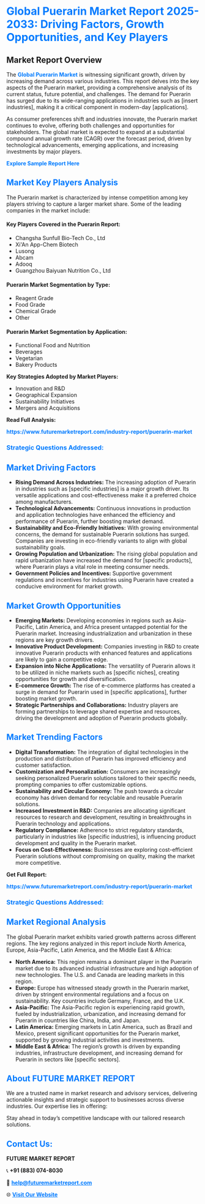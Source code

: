 <h1 style="color: #007BFF;">Global Puerarin Market Report 2025-2033: Driving Factors, Growth Opportunities, and Key Players</h1>

<section id="overview">
<h2>Market Report Overview</h2>
<p>The <a href="https://www.futuremarketreport.com/industry-report/puerarin-market" style="color: #007BFF; text-decoration: none;"><strong>Global Puerarin Market</strong></a> is witnessing significant growth, driven by increasing demand across various industries. This report delves into the key aspects of the Puerarin market, providing a comprehensive analysis of its current status, future potential, and challenges. The demand for Puerarin has surged due to its wide-ranging applications in industries such as [insert industries], making it a critical component in modern-day [applications].</p>
<p>As consumer preferences shift and industries innovate, the Puerarin market continues to evolve, offering both challenges and opportunities for stakeholders. The global market is expected to expand at a substantial compound annual growth rate (CAGR) over the forecast period, driven by technological advancements, emerging applications, and increasing investments by major players.</p>
</section>

<section id="overview">
<p><a href="https://www.futuremarketreport.com/request-sample/reportId=30088" style="color: #007BFF; text-decoration: none;"><strong>Explore Sample Report Here</strong></a></p>
</section>

<section id="key-players">
<h2 style="color: #007BFF;">Market Key Players Analysis</h2>
<p>The Puerarin market is characterized by intense competition among key players striving to capture a larger market share. Some of the leading companies in the market include:</p>
<h4>Key Players Covered in the Puerarin Report:</h4>
<ul><li>Changsha Sunfull Bio-Tech Co., Ltd</li><li>Xi&#039;An App-Chem Biotech</li><li>Lusong</li><li>Abcam</li><li>Adooq</li><li>Guangzhou Baiyuan Nutrition Co., Ltd</li></ul>
<h4>Puerarin Market Segmentation by Type:</h4>
<ul><li>Reagent Grade</li><li>Food Grade</li><li>Chemical Grade</li><li>Other</li></ul>

<h4>Puerarin Market Segmentation by Application:</h4>
<ul><li>Functional Food and Nutrition</li><li>Beverages</li><li>Vegetarian</li><li>Bakery Products</li></ul>
<p><strong>Key Strategies Adopted by Market Players:</strong></p>
<ul>
<li>Innovation and R&D</li>
<li>Geographical Expansion</li>
<li>Sustainability Initiatives</li>
<li>Mergers and Acquisitions</li>
</ul>
</section>

<section>
<p><strong>Read Full Analysis: </strong></p><a href="https://www.futuremarketreport.com/industry-report/puerarin-market" style="color: #007BFF; text-decoration: none;"><strong>https://www.futuremarketreport.com/industry-report/puerarin-market</strong></a>
<h3 style="color: #007BFF;">Strategic Questions Addressed:</h3>
</section>

<section id="driving-factors">
<h2 style="color: #007BFF;">Market Driving Factors</h2>
<ul>
<li><strong>Rising Demand Across Industries:</strong> The increasing adoption of Puerarin in industries such as [specific industries] is a major growth driver. Its versatile applications and cost-effectiveness make it a preferred choice among manufacturers.</li>
<li><strong>Technological Advancements:</strong> Continuous innovations in production and application technologies have enhanced the efficiency and performance of Puerarin, further boosting market demand.</li>
<li><strong>Sustainability and Eco-Friendly Initiatives:</strong> With growing environmental concerns, the demand for sustainable Puerarin solutions has surged. Companies are investing in eco-friendly variants to align with global sustainability goals.</li>
<li><strong>Growing Population and Urbanization:</strong> The rising global population and rapid urbanization have increased the demand for [specific products], where Puerarin plays a vital role in meeting consumer needs.</li>
<li><strong>Government Policies and Incentives:</strong> Supportive government regulations and incentives for industries using Puerarin have created a conducive environment for market growth.</li>
</ul>
</section>

<section id="growth-opportunities">
<h2 style="color: #007BFF;">Market Growth Opportunities</h2>
<ul>
<li><strong>Emerging Markets:</strong> Developing economies in regions such as Asia-Pacific, Latin America, and Africa present untapped potential for the Puerarin market. Increasing industrialization and urbanization in these regions are key growth drivers.</li>
<li><strong>Innovative Product Development:</strong> Companies investing in R&D to create innovative Puerarin products with enhanced features and applications are likely to gain a competitive edge.</li>
<li><strong>Expansion into Niche Applications:</strong> The versatility of Puerarin allows it to be utilized in niche markets such as [specific niches], creating opportunities for growth and diversification.</li>
<li><strong>E-commerce Growth:</strong> The rise of e-commerce platforms has created a surge in demand for Puerarin used in [specific applications], further boosting market growth.</li>
<li><strong>Strategic Partnerships and Collaborations:</strong> Industry players are forming partnerships to leverage shared expertise and resources, driving the development and adoption of Puerarin products globally.</li>
</ul>
</section>

<section id="trending-factors">
<h2 style="color: #007BFF;">Market Trending Factors</h2>
<ul>
<li><strong>Digital Transformation:</strong> The integration of digital technologies in the production and distribution of Puerarin has improved efficiency and customer satisfaction.</li>
<li><strong>Customization and Personalization:</strong> Consumers are increasingly seeking personalized Puerarin solutions tailored to their specific needs, prompting companies to offer customizable options.</li>
<li><strong>Sustainability and Circular Economy:</strong> The push towards a circular economy has driven demand for recyclable and reusable Puerarin solutions.</li>
<li><strong>Increased Investment in R&D:</strong> Companies are allocating significant resources to research and development, resulting in breakthroughs in Puerarin technology and applications.</li>
<li><strong>Regulatory Compliance:</strong> Adherence to strict regulatory standards, particularly in industries like [specific industries], is influencing product development and quality in the Puerarin market.</li>
<li><strong>Focus on Cost-Effectiveness:</strong> Businesses are exploring cost-efficient Puerarin solutions without compromising on quality, making the market more competitive.</li>
</ul>
</section>

<section>
<p><strong>Get Full Report: </strong></p><a href="https://www.futuremarketreport.com/industry-report/puerarin-market" style="color: #007BFF; text-decoration: none;"><strong>https://www.futuremarketreport.com/industry-report/puerarin-market</strong></a>
<h3 style="color: #007BFF;">Strategic Questions Addressed:</h3>
</section>


<section id="regional-analysis">
<h2 style="color: #007BFF;">Market Regional Analysis</h2>
<p>The global Puerarin market exhibits varied growth patterns across different regions. The key regions analyzed in this report include North America, Europe, Asia-Pacific, Latin America, and the Middle East & Africa:</p>
<ul>
<li><strong>North America:</strong> This region remains a dominant player in the Puerarin market due to its advanced industrial infrastructure and high adoption of new technologies. The U.S. and Canada are leading markets in this region.</li>
<li><strong>Europe:</strong> Europe has witnessed steady growth in the Puerarin market, driven by stringent environmental regulations and a focus on sustainability. Key countries include Germany, France, and the U.K.</li>
<li><strong>Asia-Pacific:</strong> The Asia-Pacific region is experiencing rapid growth, fueled by industrialization, urbanization, and increasing demand for Puerarin in countries like China, India, and Japan.</li>
<li><strong>Latin America:</strong> Emerging markets in Latin America, such as Brazil and Mexico, present significant opportunities for the Puerarin market, supported by growing industrial activities and investments.</li>
<li><strong>Middle East & Africa:</strong> The region’s growth is driven by expanding industries, infrastructure development, and increasing demand for Puerarin in sectors like [specific sectors].</li>
</ul>
</section>

<footer>
<h2 style="color: #007BFF;">About FUTURE MARKET REPORT</h2>
<p>We are a trusted name in market research and advisory services, delivering actionable insights and strategic support to businesses across diverse industries. Our expertise lies in offering:</p>

<p>Stay ahead in today’s competitive landscape with our tailored research solutions.</p>

<h2 style="color: #007BFF;">Contact Us:</h2>
<p><strong>FUTURE MARKET REPORT</strong></p>
<p>📞 <strong>+91 (883) 074-8030</strong></p>
<p>📧 <strong><a href="mailto:help@futuremarketreport.com" style="color: #007BFF;">help@futuremarketreport.com</a></strong></p>
<p>🌐 <strong><a href="https://www.futuremarketreport.com/" style="color: #007BFF;">Visit Our Website</a></strong></p>
</footer>